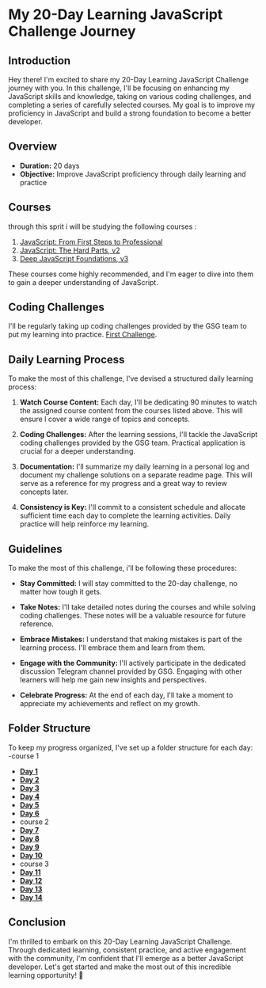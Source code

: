 # My 20-Day Learning JavaScript Challenge Journey

## Introduction

Hey there! I'm excited to share my 20-Day Learning JavaScript Challenge journey with you. In this challenge, I'll be focusing on enhancing my JavaScript skills and knowledge, taking on various coding challenges, and completing a series of carefully selected courses. My goal is to improve my proficiency in JavaScript and build a strong foundation to become a better developer.

## Overview

- **Duration:** 20 days
- **Objective:** Improve JavaScript proficiency through daily learning and practice

## Courses

through this sprit i will be studying the following courses :

1. [JavaScript: From First Steps to Professional](https://frontendmasters.com/courses/javascript-first-steps/)
2. [JavaScript: The Hard Parts, v2](https://frontendmasters.com/courses/javascript-hard-parts-v2/)
3. [Deep JavaScript Foundations, v3](https://frontendmasters.com/courses/deep-javascript-v3/)

These courses come highly recommended, and I'm eager to dive into them to gain a deeper understanding of JavaScript.

## Coding Challenges

I'll be regularly taking up coding challenges provided by the GSG team to put my learning into practice.
[First Challenge](https://www.freecodecamp.org/learn/javascript-algorithms-and-data-structures/basic-algorithm-scripting/convert-celsius-to-fahrenheit).

## Daily Learning Process

To make the most of this challenge, I've devised a structured daily learning process:

1. **Watch Course Content:** Each day, I'll be dedicating 90 minutes to watch the assigned course content from the courses listed above. This will ensure I cover a wide range of topics and concepts.

2. **Coding Challenges:** After the learning sessions, I'll tackle the JavaScript coding challenges provided by the GSG team. Practical application is crucial for a deeper understanding.

3. **Documentation:** I'll summarize my daily learning in a personal log and document my challenge solutions on a separate readme page. This will serve as a reference for my progress and a great way to review concepts later.

4. **Consistency is Key:** I'll commit to a consistent schedule and allocate sufficient time each day to complete the learning activities. Daily practice will help reinforce my learning.

## Guidelines

To make the most of this challenge, i'll be following these procedures:

- **Stay Committed:** I will stay committed to the 20-day challenge, no matter how tough it gets.

- **Take Notes:** I'll take detailed notes during the courses and while solving coding challenges. These notes will be a valuable resource for future reference.

- **Embrace Mistakes:** I understand that making mistakes is part of the learning process. I'll embrace them and learn from them.

- **Engage with the Community:** I'll actively participate in the dedicated discussion Telegram channel provided by GSG. Engaging with other learners will help me gain new insights and perspectives.

- **Celebrate Progress:** At the end of each day, I'll take a moment to appreciate my achievements and reflect on my growth.

## Folder Structure

To keep my progress organized, I've set up a folder structure for each day:
-course 1
- [**Day 1**](https://github.com/MohammadHajMahmoud/GSG-first-sprint/blob/main/Day1.md)
- [**Day 2**](https://github.com/MohammadHajMahmoud/GSG-first-sprint/blob/main/Day2.md)
- [**Day 3**](https://github.com/MohammadHajMahmoud/GSG-first-sprint/blob/main/Day3.md)
- [**Day 4**](https://github.com/MohammadHajMahmoud/GSG-first-sprint/blob/main/Day4.md)
- [**Day 5**](https://github.com/MohammadHajMahmoud/GSG-first-sprint/blob/main/Day5.md)
- [**Day 6**](https://github.com/MohammadHajMahmoud/GSG-first-sprint/blob/main/Day6.md)
- course 2
- [**Day 7**](https://github.com/MohammadHajMahmoud/GSG-first-sprint/blob/main/Day7.md)
- [**Day 8**](https://github.com/MohammadHajMahmoud/GSG-first-sprint/blob/main/Day8.md)
- [**Day 9**](https://github.com/MohammadHajMahmoud/GSG-first-sprint/blob/main/Day9.md)
- [**Day 10**](https://github.com/MohammadHajMahmoud/GSG-first-sprint/blob/main/Day10.md)
- course 3
- [**Day 11**](https://github.com/MohammadHajMahmoud/GSG-first-sprint/blob/main/Day_11.md)
- [**Day 12**](https://github.com/MohammadHajMahmoud/GSG-first-sprint/blob/main/Day_12.md)
- [**Day 13**](https://github.com/MohammadHajMahmoud/GSG-first-sprint/blob/main/Day_13.md)
- [**Day 14**](https://github.com/MohammadHajMahmoud/GSG-first-sprint/blob/main/Day_14.md)
## Conclusion

I'm thrilled to embark on this 20-Day Learning JavaScript Challenge. Through dedicated learning, consistent practice, and active engagement with the community, I'm confident that I'll emerge as a better JavaScript developer. Let's get started and make the most out of this incredible learning opportunity! 🚀

